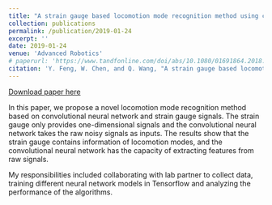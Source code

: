 ```yaml
---
title: "A strain gauge based locomotion mode recognition method using convolutional neural network"
collection: publications
permalink: /publication/2019-01-24
excerpt: ''
date: 2019-01-24
venue: 'Advanced Robotics'
# paperurl: 'https://www.tandfonline.com/doi/abs/10.1080/01691864.2018.1563500'
citation: 'Y. Feng, W. Chen, and Q. Wang, "A strain gauge based locomotion mode recognition method using convolutional neural network," Advanced Robotics, vol. 33, no. 5, pp. 254-263, Jan. 2019, doi:10.1080/01691864.2018.1563500.'
---
```

<!-- Published in *Advanced Robotics*. -->

[Download paper here](https://www.tandfonline.com/doi/abs/10.1080/01691864.2018.1563500)

In this paper, we propose a novel locomotion mode recognition method based on convolutional neural network and strain gauge signals. The strain gauge only provides one-dimensional signals and the convolutional neural network takes the raw noisy signals as inputs. The results show that the strain gauge contains information of locomotion modes, and the convolutional neural network has the capacity of extracting features from raw signals.

My responsibilities included collaborating with lab partner to collect data, training different neural network models in Tensorflow and analyzing the performance of the algorithms.
<!-- Recommended citation: Y. Feng, **W. Chen**, and Q. Wang, "A strain gauge based locomotion mode recognition method using convolutional neural network," *Advanced Robotics*, vol. 33, no. 5, pp. 254-263, Jan. 2019, doi:10.1080/01691864.2018.1563500. -->